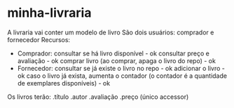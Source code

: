# minha-livraria
A livraria vai conter um modelo de livro
São dois usuários: comprador e fornecedor
Recursos:
- Comprador:
  consultar se há livro disponível - ok
  consultar preço e avaliação - ok
  comprar livro (ao comprar, apaga o livro do repo) - ok
- Fornecedor:
  consultar se já existe o livro no repo - ok 
  adicionar o livro - ok 
  caso o livro já exista, aumenta o contador (o contador é a quantidade de exemplares disponíveis) - ok

Os livros terão:
.título
.autor
.avaliação
.preço (único accessor)
